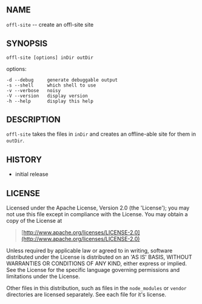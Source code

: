 NAME
----

`offl-site` -- create an offl-site site


SYNOPSIS
--------

    offl-site [options] inDir outDir

options:

    -d --debug     generate debuggable output
    -s --shell     which shell to use
    -v --verbose   noisy
    -V --version   display version
    -h --help      display this help
    

DESCRIPTION
-----------

`offl-site` takes the files in `inDir` and creates
an offline-able site for them in `outDir`.


HISTORY
-------

* initial release


LICENSE
-------

Licensed under the Apache License, Version 2.0 (the 'License');
you may not use this file except in compliance with the License.
You may obtain a copy of the License at

>  [http://www.apache.org/licenses/LICENSE-2.0](http://www.apache.org/licenses/LICENSE-2.0)

Unless required by applicable law or agreed to in writing, software
distributed under the License is distributed on an 'AS IS' BASIS,
WITHOUT WARRANTIES OR CONDITIONS OF ANY KIND, either express or implied.
See the License for the specific language governing permissions and
limitations under the License.

Other files in this distribution, such as files in the `node_modules`
or `vendor` directories are licensed separately.  See each file for it's license.


